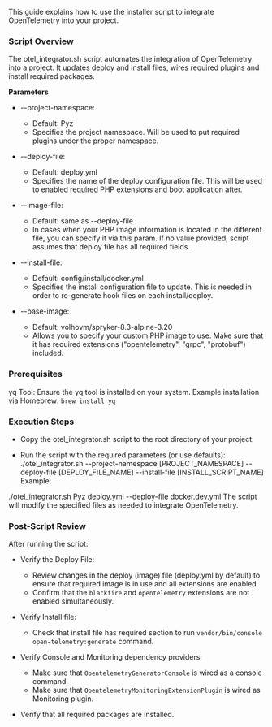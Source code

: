 This guide explains how to use the installer script to integrate OpenTelemetry into your project.

### Script Overview

The otel_integrator.sh script automates the integration of OpenTelemetry into a project. It updates deploy and install files, wires required plugins and install required packages.

**Parameters**

- --project-namespace:
    - Default: Pyz
    - Specifies the project namespace. Will be used to put required plugins under the proper namespace.

- --deploy-file:
    - Default: deploy.yml
    - Specifies the name of the deploy configuration file. This will be used to enabled required PHP extensions and boot application after.

- --image-file:
    - Default: same as --deploy-file
    - In cases when your PHP image information is located in the different file, you can specify it via this param. If no value provided, script assumes that deploy file has all required fields.

- --install-file:
    - Default: config/install/docker.yml
    - Specifies the install configuration file to update. This is needed in order to re-generate hook files on each install/deploy.

- --base-image:
    - Default: volhovm/spryker-8.3-alpine-3.20
    - Allows you to specify your custom PHP image to use. Make sure that it has required extensions ("opentelemetry", "grpc", "protobuf") included.

### Prerequisites
yq Tool:
Ensure the yq tool is installed on your system.
Example installation via Homebrew:
`brew install yq`

### Execution Steps

- Copy the otel_integrator.sh script to the root directory of your project:

- Run the script with the required parameters (or use defaults):
./otel_integrator.sh --project-namespace [PROJECT_NAMESPACE] --deploy-file [DEPLOY_FILE_NAME] --install-file [INSTALL_SCRIPT_NAME]
Example:

./otel_integrator.sh Pyz deploy.yml --deploy-file docker.dev.yml
The script will modify the specified files as needed to integrate OpenTelemetry.

### Post-Script Review

After running the script:

- Verify the Deploy File:
    - Review changes in the deploy (image) file (deploy.yml by default) to ensure that required image is in use and all extensions are enabled.
    - Confirm that the `blackfire` and `opentelemetry` extensions are not enabled simultaneously.

- Verify Install file:
    - Check that install file has required section to run `vendor/bin/console open-telemetry:generate` command.
 
- Verify Console and Monitoring dependency providers:
    - Make sure that `OpentelemetryGeneratorConsole` is wired as a console command.
    - Make sure that `OpentelemetryMonitoringExtensionPlugin` is wired as Monitoring plugin.

- Verify that all required packages are installed.